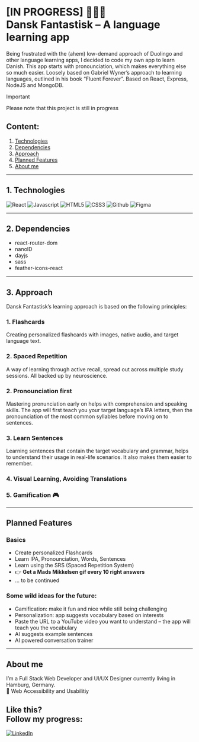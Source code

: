 <h1>[IN PROGRESS] 👷🇩🇰<br />
Dansk Fantastisk – A language learning app</h1>

Being frustrated with the (ahem) low-demand approach of Duolingo and other language learning apps, I decided to code my own app to learn Danish. This app starts with pronounciation, which makes everything else so much easier. Loosely based on Gabriel Wyner’s approach to learning languages, outlined in his book “Fluent Forever”. Based on React, Express, NodeJS and MongoDB.

> [!IMPORTANT]
> Please note that this project is still in progress

## Content:

1. [Technologies](#Technologies)
2. [Dependencies](#Dependencies)
3. [Approach](#Approach)
4. [Planned Features](#Planned_Features)
5. [About me](#About_me)

---

## 1. Technologies

<img alt="React" src="https://img.shields.io/badge/-ReactJS-grey?&style=for-the-badge&logo=react&logoColor=61DAFB" /> <img alt="Javascript" src="https://img.shields.io/badge/-javascript-F7DF1E?&style=for-the-badge&logo=javascript&logoColor=black" /> <img alt="HTML5" src="https://img.shields.io/badge/HTML5-E34F26?style=for-the-badge&logo=html5&logoColor=white" /> <img alt="CSS3" src="https://img.shields.io/badge/-css3-1572B6?&style=for-the-badge&logo=css3&logoColor=white" /> <img alt="Github" src="https://img.shields.io/badge/github-%23121011.svg?style=for-the-badge&logo=github&logoColor=white" /> <img alt="Figma" src="https://img.shields.io/badge/figma-%23F24E1E.svg?style=for-the-badge&logo=figma&logoColor=white" />

---

## 2. Dependencies

- react-router-dom
- nanoID
- dayjs
- sass
- feather-icons-react

---

## 3. Approach

Dansk Fantastisk’s learning approach is based on the following principles:

### 1. Flashcards

Creating personalized flashcards with images, native audio, and target language text.

### 2. Spaced Repetition

A way of learning through active recall, spread out across multiple study sessions. All backed up by neuroscience.

### 2. Pronounciation first

Mastering pronunciation early on helps with comprehension and speaking skills. The app will first teach you your target language’s IPA letters, then the pronounciation of the most common syllables before moving on to sentences.

### 3. Learn Sentences

Learning sentences that contain the target vocabulary and grammar, helps to understand their usage in real-life scenarios. It also makes them easier to remember.

### 4. Visual Learning, Avoiding Translations

### 5. Gamification 🎮

---

## Planned Features

### Basics

- Create personalized Flashcards
- Learn IPA, Pronounciation, Words, Sentences
- Learn using the SRS (Spaced Repetition System)
- 👉 **Get a Mads Mikkelsen gif every 10 right answers**
- … to be continued

### Some wild ideas for the future:

- Gamification: make it fun and nice while still being challenging
- Personalization: app suggests vocabulary based on interests
- Paste the URL to a YouTube video you want to understand – the app will teach you the vocabulary
- AI suggests example sentences
- AI powered conversation trainer

---

## About me

I’m a Full Stack Web Developer and UI/UX Designer currently living in Hamburg, Germany.  
🧡 Web Accessibility and Usabilitiy

<h2>Like this?<br />
Follow my progress:</h2>

<a href="https://linkedin.com/in/fraulueneburg" target="_blank">
<img alt="LinkedIn" src="https://img.shields.io/badge/-linkedin-1572B6?&style=for-the-badge&logo=css3&logoColor=white" />
</a>
